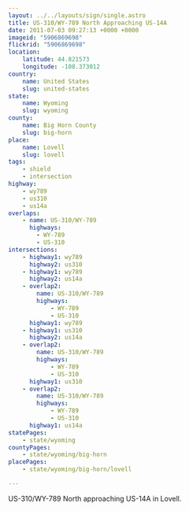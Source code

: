 ```yaml
---
layout: ../../layouts/sign/single.astro
title: US-310/WY-789 North Approaching US-14A
date: 2011-07-03 09:27:13 +0000 +0000
imageid: "5906869698"
flickrid: "5906869698"
location:
    latitude: 44.821573
    longitude: -108.373012
country:
    name: United States
    slug: united-states
state:
    name: Wyoming
    slug: wyoming
county:
    name: Big Horn County
    slug: big-horn
place:
    name: Lovell
    slug: lovell
tags:
    - shield
    - intersection
highway:
    - wy789
    - us310
    - us14a
overlaps:
    - name: US-310/WY-789
      highways:
        - WY-789
        - US-310
intersections:
    - highway1: wy789
      highway2: us310
    - highway1: wy789
      highway2: us14a
    - overlap2:
        name: US-310/WY-789
        highways:
            - WY-789
            - US-310
      highway1: wy789
    - highway1: us310
      highway2: us14a
    - overlap2:
        name: US-310/WY-789
        highways:
            - WY-789
            - US-310
      highway1: us310
    - overlap2:
        name: US-310/WY-789
        highways:
            - WY-789
            - US-310
      highway1: us14a
statePages:
    - state/wyoming
countyPages:
    - state/wyoming/big-horn
placePages:
    - state/wyoming/big-horn/lovell

---
```

US-310/WY-789 North approaching US-14A in Lovell.